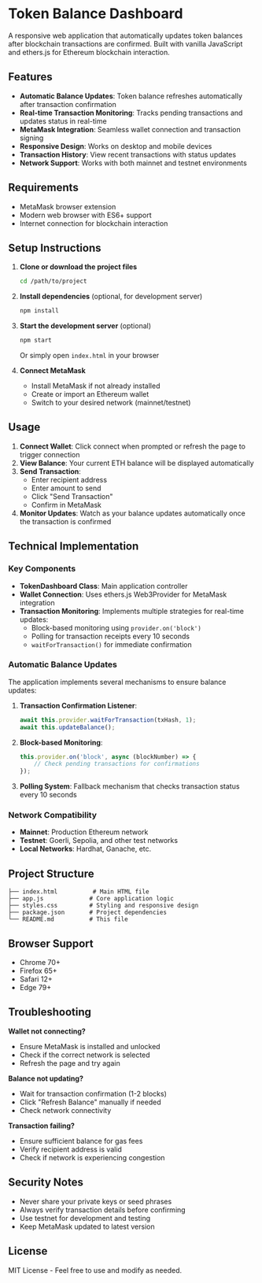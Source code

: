 # Token Balance Dashboard

A responsive web application that automatically updates token balances after blockchain transactions are confirmed. Built with vanilla JavaScript and ethers.js for Ethereum blockchain interaction.

## Features

- **Automatic Balance Updates**: Token balance refreshes automatically after transaction confirmation
- **Real-time Transaction Monitoring**: Tracks pending transactions and updates status in real-time
- **MetaMask Integration**: Seamless wallet connection and transaction signing
- **Responsive Design**: Works on desktop and mobile devices
- **Transaction History**: View recent transactions with status updates
- **Network Support**: Works with both mainnet and testnet environments

## Requirements

- MetaMask browser extension
- Modern web browser with ES6+ support
- Internet connection for blockchain interaction

## Setup Instructions

1. **Clone or download the project files**
   ```bash
   cd /path/to/project
   ```

2. **Install dependencies** (optional, for development server)
   ```bash
   npm install
   ```

3. **Start the development server** (optional)
   ```bash
   npm start
   ```
   Or simply open `index.html` in your browser

4. **Connect MetaMask**
   - Install MetaMask if not already installed
   - Create or import an Ethereum wallet
   - Switch to your desired network (mainnet/testnet)

## Usage

1. **Connect Wallet**: Click connect when prompted or refresh the page to trigger connection
2. **View Balance**: Your current ETH balance will be displayed automatically
3. **Send Transaction**:
   - Enter recipient address
   - Enter amount to send
   - Click "Send Transaction"
   - Confirm in MetaMask
4. **Monitor Updates**: Watch as your balance updates automatically once the transaction is confirmed

## Technical Implementation

### Key Components

- **TokenDashboard Class**: Main application controller
- **Wallet Connection**: Uses ethers.js Web3Provider for MetaMask integration
- **Transaction Monitoring**: Implements multiple strategies for real-time updates:
  - Block-based monitoring using `provider.on('block')`
  - Polling for transaction receipts every 10 seconds
  - `waitForTransaction()` for immediate confirmation

### Automatic Balance Updates

The application implements several mechanisms to ensure balance updates:

1. **Transaction Confirmation Listener**:
   ```javascript
   await this.provider.waitForTransaction(txHash, 1);
   await this.updateBalance();
   ```

2. **Block-based Monitoring**:
   ```javascript
   this.provider.on('block', async (blockNumber) => {
       // Check pending transactions for confirmations
   });
   ```

3. **Polling System**: Fallback mechanism that checks transaction status every 10 seconds

### Network Compatibility

- **Mainnet**: Production Ethereum network
- **Testnet**: Goerli, Sepolia, and other test networks
- **Local Networks**: Hardhat, Ganache, etc.

## Project Structure

```
├── index.html          # Main HTML file
├── app.js             # Core application logic
├── styles.css         # Styling and responsive design
├── package.json       # Project dependencies
└── README.md          # This file
```

## Browser Support

- Chrome 70+
- Firefox 65+
- Safari 12+
- Edge 79+

## Troubleshooting

**Wallet not connecting?**
- Ensure MetaMask is installed and unlocked
- Check if the correct network is selected
- Refresh the page and try again

**Balance not updating?**
- Wait for transaction confirmation (1-2 blocks)
- Click "Refresh Balance" manually if needed
- Check network connectivity

**Transaction failing?**
- Ensure sufficient balance for gas fees
- Verify recipient address is valid
- Check if network is experiencing congestion

## Security Notes

- Never share your private keys or seed phrases
- Always verify transaction details before confirming
- Use testnet for development and testing
- Keep MetaMask updated to latest version

## License

MIT License - Feel free to use and modify as needed.